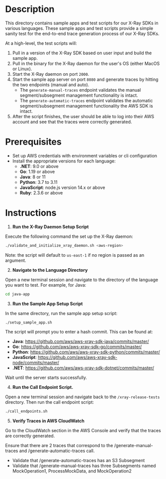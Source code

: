 # Description
This directory contains sample apps and test scripts for our X-Ray SDKs in various languages.
These sample apps and test scripts provide a simple sanity test for the end-to-end trace generation process of our X-Ray SDKs.

At a high-level, the test scripts will:
1. Pull in a version of the X-Ray SDK based on user input and build the sample app.
2. Pull in the binary for the X-Ray daemon for the user's OS (either MacOS or Linux).
3. Start the X-Ray daemon on port `2000`.
4. Start the sample app server on port `8080` and generate traces by hitting the two endpoints (manual and auto).
    - The `generate-manual-traces` endpoint validates the manual segment/subsegment management functionality is intact.
    - The `generate-automatic-traces` endpoint validates the automatic segment/subsegment management functionality the AWS SDK is intact.
5. After the script finishes, the user should be able to log into their AWS account and see that the traces 
   were correctly generated.

# Prerequisites
- Set up AWS credentials with environment variables or cli configuration
- Install the appropriate versions for each language:
    - **.NET**: 9.0 or above
    - **Go**: 1.19 or above
    - **Java**: 8 or 11
    - **Python**: 3.7 to 3.11
    - **JavaScript**: node.js version 14.x or above
    - **Ruby**: 2.3.6 or above

# Instructions
1. **Run the X-Ray Daemon Setup Script**

Execute the following command the set up the X-Ray daemon:
```bash
./validate_and_initialize_xray_daemon.sh <aws-region>
```
Note: the script will default to `us-east-1` if no region is passed as an argument.

2. **Navigate to the Language Directory**

Open a new terminal session and navigate to the directory of the language you want to test. For example, for Java:
```bash
cd java-app
```

3. **Run the Sample App Setup Script**

In the same directory, run the sample app setup script:
```bash
./setup_sample_app.sh
```
The script will prompt you to enter a hash commit. This can be found at:
- **Java**: https://github.com/aws/aws-xray-sdk-java/commits/master/
- **Go**: https://github.com/aws/aws-xray-sdk-go/commits/master/
- **Python**: https://github.com/aws/aws-xray-sdk-python/commits/master/
- **JavaScript**: https://github.com/aws/aws-xray-sdk-node/commits/master/
- **.NET**: https://github.com/aws/aws-xray-sdk-dotnet/commits/master/

Wait until the server starts successfully.

4. **Run the Call Endpoint Script.**

Open a new terminal session and navigate back to the `/xray-release-tests` directory. Then run the call endpoint script:
```bash
./call_endpoints.sh
```

5. **Verify Traces in AWS CloudWatch**

Go to the CloudWatch section in the AWS Console and verify that the traces are correctly generated.

Ensure that there are 2 traces that correspond to the /generate-manual-traces and /generate-automatic-traces call.

* Validate that /generate-automatic-traces has an S3 Subsegment
* Validate that /generate-manual-traces has three Subsegments named MockOperation1, ProcessMockData, and MockOperation2
